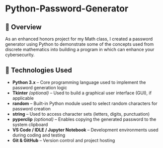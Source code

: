 # Python-Password-Generator
## 📌 Overview
As an enhanced honors project for my Math class, I created a password generator using Python to demonstrate some of the concepts used from discrete mathematics into building a program in which can enhance your cybersecurity.

## 🧰 Technologies Used 
- **Python 3.x** – Core programming language used to implement the password generation logic  
- **Tkinter** *(optional)* – Used to build a graphical user interface (GUI), if applicable  
- **random** – Built-in Python module used to select random characters for password creation  
- **string** – Used to access character sets (letters, digits, punctuation)  
- **pyperclip** *(optional)* – Enables copying the generated password to the system clipboard  
- **VS Code / IDLE / Jupyter Notebook** – Development environments used during coding and testing  
- **Git & GitHub** – Version control and project hosting
